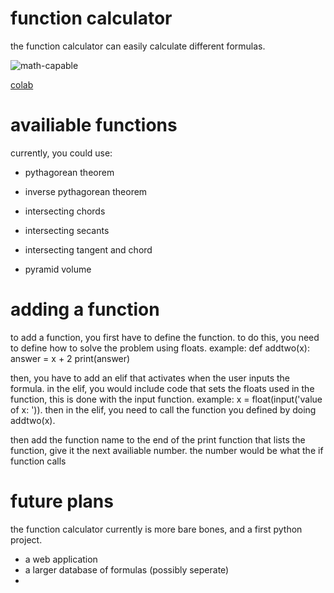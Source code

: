 
# function calculator

the function calculator can easily calculate different formulas.

![math-capable](https://user-images.githubusercontent.com/102982291/168146395-6d8bb04f-a43e-4ee2-8981-1e44c48ddcac.svg)

[colab](https://colab.research.google.com/github/InfinityGrtx/Function-calculator/blob/main/Jupyter%20notebook/function_calculator%20(1).ipynb)

# availiable functions

currently, you could use:
- pythagorean theorem

- inverse pythagorean theorem

- intersecting chords

- intersecting secants

- intersecting tangent and chord

- pyramid volume


# adding a function

to add a function, you first have to define the function. to do this, you need to define how to solve the problem using floats. example:
                def addtwo(x):
                  answer = x + 2
                  print(answer)

 then, you have to add an elif that activates when the user inputs the formula. in the elif, you would include code that sets the floats used in the function, this is done with the input function. example:
        x = float(input('value of x: ')).
   then in the elif, you need to call the function you defined by doing addtwo(x). 

   then add the function name to the end of the print function that lists the function, give it the next availiable number. the number would be what the if function calls


# future plans
the function calculator currently is more bare bones, and a first python project. 
- a web application
- a larger database of formulas (possibly seperate)
- 
